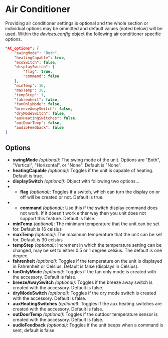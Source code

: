 # Air Conditioner

Providing air conditioner settings is optional and the whole section or individual options may be ommitted and default values (noted below) will be used. Within the *devices.config* object the following air conditioner specific options.

```json
"AC_options": {
    "swingMode": "Both",
    "heatingCapable": true,
    "ecoSwitch": false,
    "displaySwitch": {
        "flag": true,
        "command": false
    },
    "minTemp": 16,
    "maxTemp": 30,
    "tempStep": 1,
    "fahrenheit": false,
    "fanOnlyMode": false,
    "breezeAwaySwitch": false,
    "dryModeSwitch": false,
    "auxHeatingSwitches": false,
    "outDoorTemp": false,
    "audioFeedback": false
}
```
## Options
- **swingMode** *(optional)*: The swing mode of the unit.  Options are "Both", "Vertical", "Horizontal", or "None".  Default is "None".
- **heatingCapable** *(optional)*: Toggles if the unit is capable of heating. Default is true.
- **displaySwitch** *(optional)*: Object with following two options...
- * **flag** *(optional)*: Toggles if a switch, which can turn the display on or off will be created or not. Default is true.
- * **command** *(optional)*: Use this if the switch display command does not work. If it doesn't work either way then you unit does not support this feature. Default is false. 
- **minTemp** *(optional)*: The minimum temperature that the unit can be set for.  Default is 16 celsius
- **maxTemp** *(optional)*: The maximum temperature that the unit can be set for.  Default is 30 celsius
- **tempStep** *(optional)*: Increment in which the temperature setting can be changed, may be set to either 0.5 or 1 degree celsius.  The default is one degree.
- **fahrenheit** *(optional)*: Toggles if the temperature on the unit is displayed in Fahrenheit or Celsius.  Default is false (displays in Celsius).
- **fanOnlyMode** *(optional)*: Toggles if the fan only mode is created with the accessory. Default is false.
- **breezeAwaySwitch** *(optional)*: Toggles if the breeze away switch is created with the accessory. Default is false.
- **dryModeSwitch** *(optional)*: Toggles if the dry mode switch is created with the accessory. Default is false.
- **auxHeatingSwitches** *(optional)*: Toggles if the aux heating switches are created with the accessory. Default is false.
- **outDoorTemp** *(optional)*: Toggles if the outdoor temperature sensor is created with the accessory. Default is false.
- **audioFeedback** *(optional)*: Toggles if the unit beeps when a command is sent, default is false.